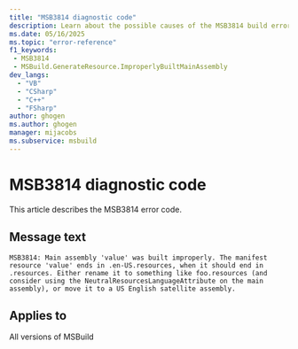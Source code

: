 ```yaml
---
title: "MSB3814 diagnostic code"
description: Learn about the possible causes of the MSB3814 build error, and get troubleshooting tips.
ms.date: 05/16/2025
ms.topic: "error-reference"
f1_keywords:
 - MSB3814
 - MSBuild.GenerateResource.ImproperlyBuiltMainAssembly
dev_langs:
  - "VB"
  - "CSharp"
  - "C++"
  - "FSharp"
author: ghogen
ms.author: ghogen
manager: mijacobs
ms.subservice: msbuild
---
```


# MSB3814 diagnostic code

<!-- :::ErrorDefinitionDescription::: -->
<!-- :::editable-content name="introDescription"::: -->
This article describes the MSB3814 error code.
<!-- :::editable-content-end::: -->

## Message text

<!-- :::editable-content name="messageText"::: -->
`MSB3814: Main assembly 'value' was built improperly. The manifest resource 'value' ends in .en-US.resources, when it should end in .resources. Either rename it to something like foo.resources (and consider using the NeutralResourcesLanguageAttribute on the main assembly), or move it to a US English satellite assembly.`
<!-- :::editable-content-end::: -->
<!-- MSB3814: Main assembly "{1}" was built improperly. The manifest resource "{0}" ends in .en-US.resources, when it should end in .resources. Either rename it to something like foo.resources (and consider using the NeutralResourcesLanguageAttribute on the main assembly), or move it to a US English satellite assembly. -->

<!-- :::editable-content name="postOutputDescription"::: -->
<!--
{StrBegin="MSB3814: "}
-->
<!-- :::editable-content-end::: -->
<!-- :::ErrorDefinitionDescription-end::: -->

## Applies to

All versions of MSBuild
